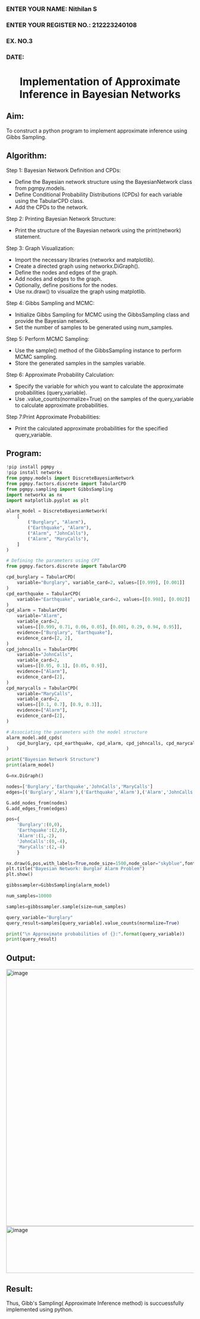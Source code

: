 <H3>ENTER YOUR NAME: Nithilan S</H3>
<H3>ENTER YOUR REGISTER NO.: 212223240108</H3>
<H3>EX. NO.3</H3>
<H3>DATE:</H3>
<H1 ALIGN =CENTER> Implementation of Approximate Inference in Bayesian Networks
</H1>

## Aim: 
   To construct a python program to implement approximate inference using Gibbs Sampling.</br>
## Algorithm:
   Step 1: Bayesian Network Definition and CPDs:<br>
    <ul> <li>Define the Bayesian network structure using the BayesianNetwork class from pgmpy.models.</li>
    <li>Define Conditional Probability Distributions (CPDs) for each variable using the TabularCPD class.</li>
    <li>Add the CPDs to the network.</li></ul>
    Step 2: Printing Bayesian Network Structure:<br>
    <ul><li>Print the structure of the Bayesian network using the print(network) statement.</li></ul>
   Step 3: Graph Visualization:
    <ul><li>Import the necessary libraries (networkx and matplotlib).</li>
    <li>Create a directed graph using networkx.DiGraph().</li>
    <li>Define the nodes and edges of the graph.</li>
    <li>Add nodes and edges to the graph.</li>
    <li>Optionally, define positions for the nodes.</li>
    <li>Use nx.draw() to visualize the graph using matplotlib.</li></ul>
    Step 4: Gibbs Sampling and MCMC:<br>
    <ul><li>Initialize Gibbs Sampling for MCMC using the GibbsSampling class and provide the Bayesian network.</li>
    <li>Set the number of samples to be generated using num_samples.</li></ul>
    Step 5: Perform MCMC Sampling:<br>
    <ul><li>Use the sample() method of the GibbsSampling instance to perform MCMC sampling.</li>
    <li>Store the generated samples in the samples variable.</li></ul>
    Step 6: Approximate Probability Calculation:<br>
    <ul><li>Specify the variable for which you want to calculate the approximate probabilities (query_variable).</li>
    <li>Use .value_counts(normalize=True) on the samples of the query_variable to calculate approximate probabilities.</li></ul>
    Step 7:Print Approximate Probabilities:<br>
    <ul><li>Print the calculated approximate probabilities for the specified query_variable.</li></ul>


## Program:
```python
!pip install pgmpy
!pip install networkx
from pgmpy.models import DiscreteBayesianNetwork
from pgmpy.factors.discrete import TabularCPD
from pgmpy.sampling import GibbsSampling
import networkx as nx
import matplotlib.pyplot as plt

alarm_model = DiscreteBayesianNetwork(
    [
        ("Burglary", "Alarm"),
        ("Earthquake", "Alarm"),
        ("Alarm", "JohnCalls"),
        ("Alarm", "MaryCalls"),
    ]
)

# Defining the parameters using CPT
from pgmpy.factors.discrete import TabularCPD

cpd_burglary = TabularCPD(
    variable="Burglary", variable_card=2, values=[[0.999], [0.001]]
)
cpd_earthquake = TabularCPD(
    variable="Earthquake", variable_card=2, values=[[0.998], [0.002]]
)
cpd_alarm = TabularCPD(
    variable="Alarm",
    variable_card=2,
    values=[[0.999, 0.71, 0.06, 0.05], [0.001, 0.29, 0.94, 0.95]],
    evidence=["Burglary", "Earthquake"],
    evidence_card=[2, 2],
)
cpd_johncalls = TabularCPD(
    variable="JohnCalls",
    variable_card=2,
    values=[[0.95, 0.1], [0.05, 0.9]],
    evidence=["Alarm"],
    evidence_card=[2],
)
cpd_marycalls = TabularCPD(
    variable="MaryCalls",
    variable_card=2,
    values=[[0.1, 0.7], [0.9, 0.3]],
    evidence=["Alarm"],
    evidence_card=[2],
)

# Associating the parameters with the model structure
alarm_model.add_cpds(
    cpd_burglary, cpd_earthquake, cpd_alarm, cpd_johncalls, cpd_marycalls
)

print("Bayesian Network Structure")
print(alarm_model)

G=nx.DiGraph()

nodes=['Burglary','Earthquake','JohnCalls','MaryCalls']
edges=[('Burglary','Alarm'),('Earthquake','Alarm'),('Alarm','JohnCalls'),('Alarm','MaryCalls')]

G.add_nodes_from(nodes)
G.add_edges_from(edges)

pos={
    'Burglary':(0,0),
    'Earthquake':(2,0),
    'Alarm':(1,-2),
    'JohnCalls':(0,-4),
    'MaryCalls':(2,-4)
    }

nx.draw(G,pos,with_labels=True,node_size=1500,node_color="skyblue",font_size=10,font_weight="bold",arrowsize=20)
plt.title("Bayesian Network: Burglar Alarm Problem")
plt.show()

gibbssampler=GibbsSampling(alarm_model)

num_samples=10000

samples=gibbssampler.sample(size=num_samples)

query_variable="Burglary"
query_result=samples[query_variable].value_counts(normalize=True)

print("\n Approximate probabilities of {}:".format(query_variable))
print(query_result)
```
## Output:
<img width="878" height="689" alt="image" src="https://github.com/user-attachments/assets/63eccf91-bcd3-4712-b9d4-9e377945bec6" />
<img width="535" height="126" alt="image" src="https://github.com/user-attachments/assets/29e70856-9eb3-48de-af51-6cbefde261e3" />

## Result:
Thus, Gibb's Sampling( Approximate Inference method) is succuessfully implemented using python.
